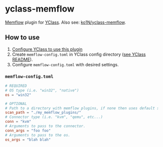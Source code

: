 # yclass-memflow

[Memflow] plugin for [YClass]. Also see: [ko1N/yclass-memflow](https://github.com/ko1N/yclass-memflow).

## How to use

1. [Configure YClass to use this plugin](https://github.com/dankope/yclass/blob/master/README.md#plugin-api)
2. Create `memflow-config.toml` in YClass config directory ([see YClass README](https://github.com/ItsEthra/yclass#plugin-api)).
3. Configure `memflow-config.toml` with desired settings.

### `memflow-config.toml`

```toml
# REQUIRED
# OS type (i.e. "win32", "native")
os = "win32"

# OPTIONAL
# Path to a directory with memflow plugins, if none then uses default scan locations.
scan_path = "./my_memflow_plugins/"
# Connector type (i.e. "kvm", "qemu", etc...)
conn = "kvm"
# Arguments to pass to the connector.
conn_args = "foo foo"
# Arguments to pass to the os.
os_args = "blah blah"
```

[Memflow]: https://github.com/memflow/memflow
[YClass]: https://github.com/ItsEthra/yclass

